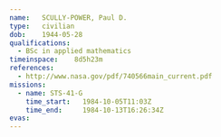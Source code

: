 ```yaml
---
name:	SCULLY-POWER, Paul D.
type:	civilian
dob:	1944-05-28
qualifications:
  - BSc in applied mathematics
timeinspace:	8d5h23m
references:
  - http://www.nasa.gov/pdf/740566main_current.pdf
missions:
  - name: STS-41-G
    time_start:   1984-10-05T11:03Z
    time_end:     1984-10-13T16:26:34Z
evas:
---
```


